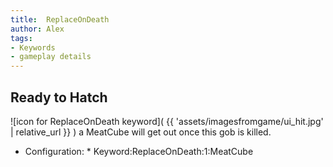 ```yaml
---
title:  ReplaceOnDeath
author: Alex
tags:
- Keywords
- gameplay details
---                               
```






## Ready to Hatch
![icon for ReplaceOnDeath keyword]( {{ 'assets/imagesfromgame/ui_hit.jpg' | relative_url }} )
a MeatCube will get out once this gob is killed.
* Configuration: * Keyword:ReplaceOnDeath:1:MeatCube


